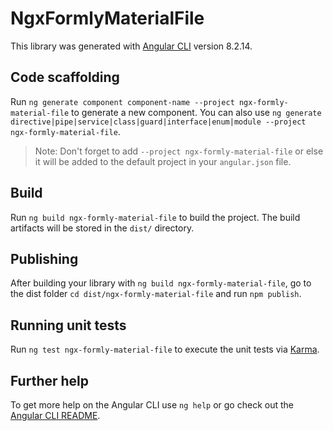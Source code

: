 # NgxFormlyMaterialFile

This library was generated with [Angular CLI](https://github.com/angular/angular-cli) version 8.2.14.

## Code scaffolding

Run `ng generate component component-name --project ngx-formly-material-file` to generate a new component. You can also use `ng generate directive|pipe|service|class|guard|interface|enum|module --project ngx-formly-material-file`.
> Note: Don't forget to add `--project ngx-formly-material-file` or else it will be added to the default project in your `angular.json` file. 

## Build

Run `ng build ngx-formly-material-file` to build the project. The build artifacts will be stored in the `dist/` directory.

## Publishing

After building your library with `ng build ngx-formly-material-file`, go to the dist folder `cd dist/ngx-formly-material-file` and run `npm publish`.

## Running unit tests

Run `ng test ngx-formly-material-file` to execute the unit tests via [Karma](https://karma-runner.github.io).

## Further help

To get more help on the Angular CLI use `ng help` or go check out the [Angular CLI README](https://github.com/angular/angular-cli/blob/master/README.md).
